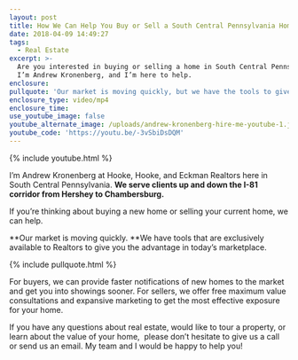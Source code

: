 ```yaml
---
layout: post
title: How We Can Help You Buy or Sell a South Central Pennsylvania Home
date: 2018-04-09 14:49:27
tags:
  - Real Estate
excerpt: >-
  Are you interested in buying or selling a home in South Central Pennsylvania?
  I’m Andrew Kronenberg, and I’m here to help.
enclosure:
pullquote: 'Our market is moving quickly, but we have the tools to give you the advantage.'
enclosure_type: video/mp4
enclosure_time:
use_youtube_image: false
youtube_alternate_image: /uploads/andrew-kronenberg-hire-me-youtube-1.jpg
youtube_code: 'https://youtu.be/-3vSbiDsDQM'
---
```


{% include youtube.html %}

I’m Andrew Kronenberg at Hooke, Hooke, and Eckman Realtors here in South Central Pennsylvania. **We serve clients up and down the I-81 corridor from Hershey to Chambersburg.&nbsp;**

If you’re thinking about buying a new home or selling your current home, we can help.&nbsp;

**Our market is moving quickly.&nbsp;**We have tools that are exclusively available to Realtors to give you the advantage in today’s marketplace.

{% include pullquote.html %}

For buyers, we can provide faster notifications of new homes to the market and get you into showings sooner. For sellers, we offer free maximum value consultations and expansive marketing to get the most effective exposure for your home.&nbsp;

If you have any questions about real estate, would like to tour a property, or learn about the value of your home, &nbsp;please don’t hesitate to give us a call or send us an email. My team and I would be happy to help you!